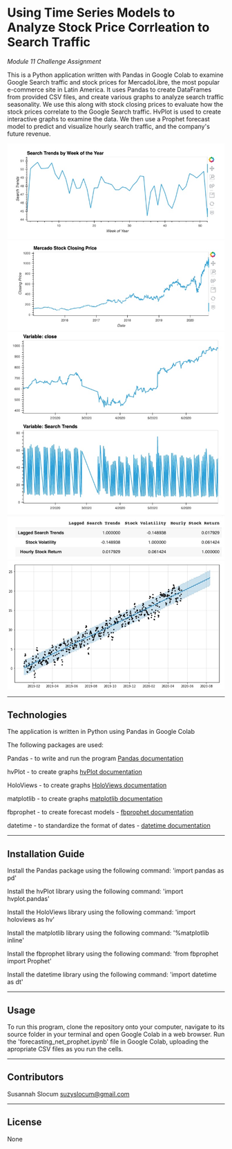 # Using Time Series Models to Analyze Stock Price Corrleation to Search Traffic

*Module 11 Challenge Assignment*

This is a Python application written with Pandas in Google Colab to examine Google Search traffic and stock prices for MercadoLibre, the most popular e-commerce site in Latin America. It uses Pandas to create DataFrames from provided CSV files, and create various graphs to analyze search traffic seasonality. We use this along with stock closing prices to evaluate how the stock prices correlate to the Google Search traffic. HvPlot is used to create interactive graphs to examine the data. We then use a Prophet forecast model to predict and visualize hourly search traffic, and the company's future revenue.

![Search Trends](/Images/search_trends_wk_of_yr.jpg)
![Closing Prices](/Images/closing_price.jpg)
![Close vs Search](/Images/close_vs_search.jpg)
![Correlation table](/Images/corr_table.jpg)
![Revenue Forecast](/Images/rev_forecast.jpg)


---

## Technologies

The application is written in Python using Pandas in Google Colab

The following packages are used:

Pandas - to write and run the program [Pandas documentation](https://pandas.pydata.org/docs/)

hvPlot - to create graphs [hvPlot documentation](https://hvplot.holoviz.org/)

HoloViews - to create graphs [HoloViews documentation](https://holoviews.org/user_guide/index.html)

matplotlib - to create graphs [matplotlib documentation](https://matplotlib.org/stable/contents.html)

fbprophet - to create forecast models - [fbprophet documentation](https://facebook.github.io/prophet/docs/quick_start.html)

datetime - to standardize the format of dates - [datetime documentation](https://docs.python.org/3/library/datetime.html)



---

## Installation Guide

Install the Pandas package using the following command: 'import pandas as pd'

Install the hvPlot library using the following command: 'import hvplot.pandas'

Install the HoloViews library using the following command: 'import holoviews as hv'

Install the matplotlib library using the following command: '%matplotlib inline'

Install the fbprophet library using the following command: 'from fbprophet import Prophet'

Install the datetime library using the following command: 'import datetime as dt'




--- 

## Usage

To run this program, clone the repository onto your computer, navigate to its source folder in your terminal and open Google Colab in a web browser. Run the 'forecasting_net_prophet.ipynb' file in Google Colab, uploading the apropriate CSV files as you run the cells.

---

## Contributors
Susannah Slocum 
suzyslocum@gmail.com

---

## License

None
